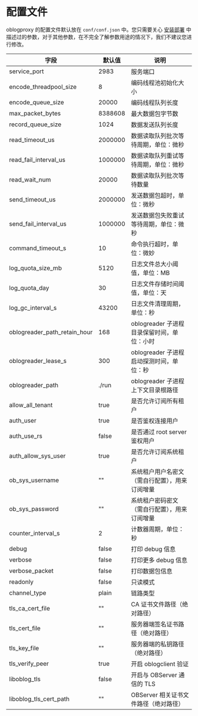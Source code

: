 配置文件
=========================

oblogproxy 的配置文件默认放在 `conf/conf.json` 中。您只需要关心 [安装部署](1.install-and-deploy-oblogproxy/1.use-source-code-to-build-an-oblogproxy.md) 中描述过的参数，对于其他参数，在不完全了解参数用途的情况下，我们不建议您进行修改。

|              字段              |   默认值   |             说明              |
|------------------------------|---------|-----------------------------|
| service_port                 | 2983    | 服务端口                        |
| encode_threadpool_size       | 8       | 编码线程池初始化大小                  |
| encode_queue_size            | 20000   | 编码线程队列长度                    |
| max_packet_bytes             | 8388608 | 最大数据包字节数                    |
| record_queue_size            | 1024    | 数据发送队列长度                    |
| read_timeout_us              | 2000000 | 数据读取队列批次等待周期，单位：微秒          |
| read_fail_interval_us        | 1000000 | 数据读取队列重试等待周期，单位：微秒          |
| read_wait_num                | 20000   | 数据读取队列批次等待数量                |
| send_timeout_us              | 2000000 | 发送数据包超时，单位：微秒               |
| send_fail_interval_us        | 1000000 | 发送数据包失败重试等待周期，单位：微秒         |
| command_timeout_s            | 10      | 命令执行超时，单位：微妙                |
| log_quota_size_mb            | 5120    | 日志文件总大小阈值，单位：MB             |
| log_quota_day                | 30      | 日志文件存储时间阈值，单位：天             |
| log_gc_interval_s            | 43200   | 日志文件清理周期，单位：秒               |
| oblogreader_path_retain_hour | 168     | oblogreader 子进程目录保留时间，单位：小时 |
| oblogreader_lease_s          | 300     | oblogreader 子进程启动探测时间，单位：秒  |
| oblogreader_path             | ./run   | oblogreader 子进程上下文目录根路径     |
| allow_all_tenant             | true    | 是否允许订阅所有租户                  |
| auth_user                    | true    | 是否鉴权连接用户                    |
| auth_use_rs                  | false   | 是否通过 root server 鉴权用户       |
| auth_allow_sys_user          | true    | 是否允许订阅系统租户                  |
| ob_sys_username              | ""      | 系统租户用户名密文（需自行配置），用来订阅增量     |
| ob_sys_password              | ""      | 系统租户密码密文（需自行配置），用来订阅增量      |
| counter_interval_s           | 2       | 计数器周期，单位：秒                  |
| debug                        | false   | 打印 debug 信息                 |
| verbose                      | false   | 打印更多 debug 信息               |
| verbose_packet               | false   | 打印数据包信息                     |
| readonly                     | false   | 只读模式                        |
| channel_type                 | plain   | 链路类型                        |
| tls_ca_cert_file             | ""      | CA 证书文件路径（绝对路径）             |
| tls_cert_file                | ""      | 服务器端签名证书路径（绝对路径）            |
| tls_key_file                 | ""      | 服务器端的私钥路径（绝对路径）             |
| tls_verify_peer              | true    | 开启 oblogclient 验证           |
| liboblog_tls                 | false   | 开启与 OBServer 通信的 TLS        |
| liboblog_tls_cert_path       | ""      | OBServer 相关证书文件路径（绝对路径）     |
